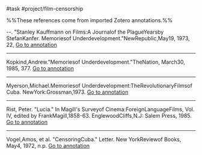 #task 
#project/film-censorship

%%These references come from imported Zotero annotations.%%

--. "Stanley Kauffmann on Films:A Journalof the PlagueYearsby StefanKanfer. Memoriesof Underdevelopment."NewRepublic,May19, 1973, 22, [Go to annotation](zotero://open-pdf/library/items/P7ES36W9?page=208&annotation=H4B4SUGU)

---

Kopkind,Andrew."Memoriesof Underdevelopment."TheNation, March30, 1985, 377. [Go to annotation](zotero://open-pdf/library/items/P7ES36W9?page=209&annotation=KGPMWZAK)

---

Myerson,Michael.Memoriesof Underdevelopment:TheRevolutionaryFilmsof Cuba. NewYork:Grossman,1973. [Go to annotation](zotero://open-pdf/library/items/P7ES36W9?page=211&annotation=6J9J8FRS)

---

Rist, Peter. "Lucia." In Magill's Surveyof Cinema:ForeignLanguageFilms, Vol. IV, edited by FrankMagill,1858-63. EnglewoodCliffs,N.J: Salem Press, 1985. [Go to annotation](zotero://open-pdf/library/items/P7ES36W9?page=212&annotation=DQ76GH9G)

---

Vogel,Amos, et al. "CensoringCuba." Letter. New YorkReviewof Books, May4, 1972, n.p. [Go to annotation](zotero://open-pdf/library/items/P7ES36W9?page=214&annotation=GR9EIGT2)